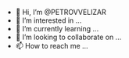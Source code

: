 - 👋 Hi, I’m @PETROVVELIZAR
- 👀 I’m interested in ...
- 🌱 I’m currently learning ...
- 💞️ I’m looking to collaborate on ...
- 📫 How to reach me ...

<!---
PETROVVELIZAR/PETROVVELIZAR is a ✨ special ✨ repository because its `README.md` (this file) appears on your GitHub profile.
You can click the Preview link to take a look at your changes.
--->
